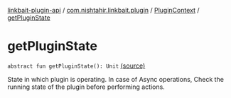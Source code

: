 [linkbait-plugin-api](../../index.md) / [com.nishtahir.linkbait.plugin](../index.md) / [PluginContext](index.md) / [getPluginState](.)


# getPluginState

`abstract fun getPluginState(): Unit` [(source)](https://gitlab.com/nishtahir/linkbait/tree/master/linkbait-plugin-api/src/main/kotlin//com/nishtahir/linkbait/plugin/PluginContext.kt#L15)

State in which plugin is operating. In case of Async operations,
Check the running state of the plugin before performing actions.



